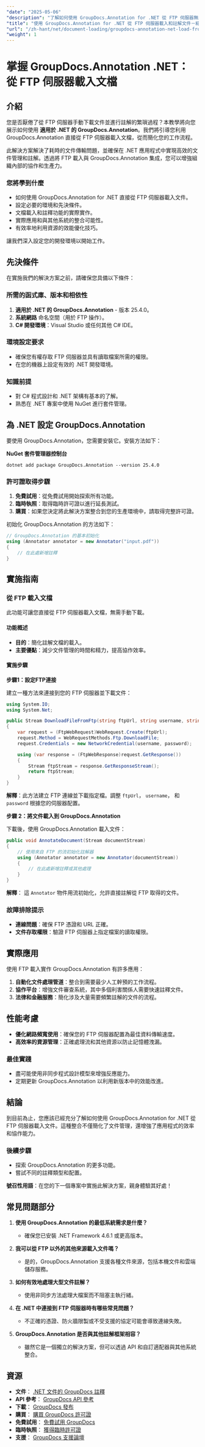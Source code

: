 ```yaml
---
"date": "2025-05-06"
"description": "了解如何使用 GroupDocs.Annotation for .NET 從 FTP 伺服器無縫載入文件。本指南將協助您最佳化文件管理工作流程。"
"title": "使用 GroupDocs.Annotation for .NET 從 FTP 伺服器載入和註解文件－綜合指南"
"url": "/zh-hant/net/document-loading/groupdocs-annotation-net-load-from-ftp/"
"weight": 1
---
```


# 掌握 GroupDocs.Annotation .NET：從 FTP 伺服器載入文檔

## 介紹

您是否厭倦了從 FTP 伺服器手動下載文件並進行註解的繁瑣過程？本教學將向您展示如何使用 **適用於 .NET 的 GroupDocs.Annotation**。我們將引導您利用 GroupDocs.Annotation 直接從 FTP 伺服器載入文檔，從而簡化您的工作流程。

此解決方案解決了耗時的文件傳輸問題，並確保在 .NET 應用程式中實現高效的文件管理和註解。透過將 FTP 載入與 GroupDocs.Annotation 集成，您可以增強組織內部的協作和生產力。

### 您將學到什麼
- 如何使用 GroupDocs.Annotation for .NET 直接從 FTP 伺服器載入文件。
- 設定必要的環境和先決條件。
- 文檔載入和註釋功能的實際實作。
- 實際應用和與其他系統的整合可能性。
- 有效率地利用資源的效能優化技巧。

讓我們深入設定您的開發環境以開始工作。

## 先決條件

在實施我們的解決方案之前，請確保您具備以下條件：

### 所需的函式庫、版本和相依性
1. **適用於 .NET 的 GroupDocs.Annotation** - 版本 25.4.0。
2. **系統網路** 命名空間（用於 FTP 操作）。
3. **C# 開發環境**：Visual Studio 或任何其他 C# IDE。

### 環境設定要求
- 確保您有權存取 FTP 伺服器並具有讀取檔案所需的權限。
- 在您的機器上設定有效的 .NET 開發環境。

### 知識前提
- 對 C# 程式設計和 .NET 架構有基本的了解。
- 熟悉在 .NET 專案中使用 NuGet 進行套件管理。

## 為 .NET 設定 GroupDocs.Annotation

要使用 GroupDocs.Annotation，您需要安裝它。安裝方法如下：

**NuGet 套件管理器控制台**
```shell
dotnet add package GroupDocs.Annotation --version 25.4.0
```

### 許可證取得步驟
1. **免費試用**：從免費試用開始探索所有功能。
2. **臨時執照**：取得臨時許可證以進行延長測試。
3. **購買**：如果您決定將此解決方案整合到您的生產環境中，請取得完整許可證。

初始化 GroupDocs.Annotation 的方法如下：

```csharp
// GroupDocs.Annotation 的基本初始化
using (Annotator annotator = new Annotator("input.pdf"))
{
    // 在此處新增註釋
}
```

## 實施指南

### 從 FTP 載入文檔

此功能可讓您直接從 FTP 伺服器載入文檔，無需手動下載。

#### 功能概述
- **目的**：簡化註解文檔的載入。
- **主要優點**：減少文件管理的時間和精力，提高協作效率。

#### 實施步驟

**步驟1：設定FTP連接**

建立一種方法來連接到您的 FTP 伺服器並下載文件：

```csharp
using System.IO;
using System.Net;

public Stream DownloadFileFromFtp(string ftpUrl, string username, string password)
{
    var request = (FtpWebRequest)WebRequest.Create(ftpUrl);
    request.Method = WebRequestMethods.Ftp.DownloadFile;
    request.Credentials = new NetworkCredential(username, password);

    using (var response = (FtpWebResponse)request.GetResponse())
    {
        Stream ftpStream = response.GetResponseStream();
        return ftpStream;
    }
}
```

**解釋**：此方法建立 FTP 連線並下載指定檔。調整 `ftpUrl`， `username`， 和 `password` 根據您的伺服器配置。

**步驟 2：將文件載入到 GroupDocs.Annotation**

下載後，使用 GroupDocs.Annotation 載入文件：

```csharp
public void AnnotateDocument(Stream documentStream)
{
    // 使用來自 FTP 的流初始化註解器
    using (Annotator annotator = new Annotator(documentStream))
    {
        // 在此處新增註釋或其他處理
    }
}
```

**解釋**： 這 `Annotator` 物件用流初始化，允許直接註解從 FTP 取得的文件。

### 故障排除提示
- **連線問題**：確保 FTP 憑證和 URL 正確。
- **文件存取權限**：驗證 FTP 伺服器上指定檔案的讀取權限。

## 實際應用

使用 FTP 載入實作 GroupDocs.Annotation 有許多應用：

1. **自動化文件處理管道**：整合到需要最少人工幹預的工作流程。
2. **協作平台**：增強文件審查系統，其中多個利害關係人需要快速註釋文件。
3. **法律和金融服務**：簡化涉及大量需要頻繁註解的文件的流程。

## 性能考慮

- **優化網路頻寬使用**：確保您的 FTP 伺服器配置為最佳資料傳輸速度。
- **高效率的資源管理**：正確處理流和其他資源以防止記憶體洩漏。

### 最佳實踐
- 盡可能使用非同步程式設計模型來增強反應能力。
- 定期更新 GroupDocs.Annotation 以利用新版本中的效能改進。

## 結論

到目前為止，您應該已經充分了解如何使用 GroupDocs.Annotation for .NET 從 FTP 伺服器載入文件。這種整合不僅簡化了文件管理，還增強了應用程式的效率和協作能力。

### 後續步驟
- 探索 GroupDocs.Annotation 的更多功能。
- 嘗試不同的註釋類型和配置。

**號召性用語**：在您的下一個專案中實施此解決方案，親身體驗其好處！

## 常見問題部分

1. **使用 GroupDocs.Annotation 的最低系統需求是什麼？**
   - 確保您已安裝 .NET Framework 4.6.1 或更高版本。

2. **我可以從 FTP 以外的其他來源載入文件嗎？**
   - 是的，GroupDocs.Annotation 支援各種文件來源，包括本機文件和雲端儲存服務。

3. **如何有效地處理大型文件註解？**
   - 使用非同步方法處理大檔案而不阻塞主執行緒。

4. **在 .NET 中連接到 FTP 伺服器時有哪些常見問題？**
   - 不正確的憑證、防火牆限製或不受支援的協定可能會導致連線失敗。

5. **GroupDocs.Annotation 是否與其他註解框架相容？**
   - 雖然它是一個獨立的解決方案，但可以透過 API 和自訂適配器與其他系統整合。

## 資源
- **文件**： [.NET 文件的 GroupDocs 註釋](https://docs.groupdocs.com/annotation/net/)
- **API 參考**： [GroupDocs API 參考](https://reference.groupdocs.com/annotation/net/)
- **下載**： [GroupDocs 發布](https://releases.groupdocs.com/annotation/net/)
- **購買**： [購買 GroupDocs 許可證](https://purchase.groupdocs.com/buy)
- **免費試用**： [免費試用 GroupDocs](https://releases.groupdocs.com/annotation/net/)
- **臨時執照**： [獲得臨時許可證](https://purchase.groupdocs.com/temporary-license/)
- **支援**： [GroupDocs 支援論壇](https://forum.groupdocs.com/c/annotation/)